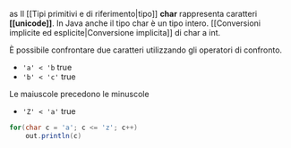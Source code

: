 as Il [[Tipi primitivi e di riferimento|tipo]] **char** rappresenta caratteri **[[unicode]]**.
In Java anche il tipo char è un tipo intero. [[Conversioni implicite ed esplicite|Conversione implicita]] di char a int.


È possibile confrontare due caratteri utilizzando gli operatori di confronto.
- `'a' < 'b`   true
- `'b' < 'c'`   true

Le maiuscole precedono le minuscole
- `'Z' < 'a'`    true


```Java
for(char c = 'a'; c <= 'z'; c++)
	out.println(c)
```